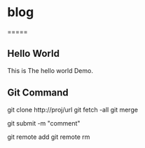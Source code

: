 # blog
=====

## Hello World

This is The hello world Demo.

## Git Command

git clone http://proj/url
git fetch -all
git merge


git submit -m "comment"

git remote add 
git remote rm
